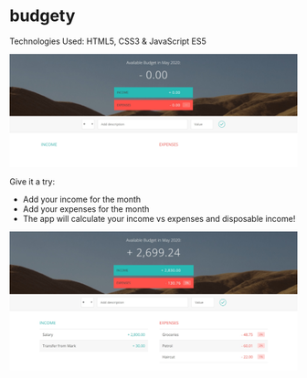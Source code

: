 # budgety

Technologies Used: HTML5, CSS3 & JavaScript ES5

![image1](https://github.com/chandnijp/budgety/blob/master/img/capture1.jpg)

Give it a try:

- Add your income for the month
- Add your expenses for the month
- The app will calculate your income vs expenses and disposable income!

![image2](https://github.com/chandnijp/budgety/blob/master/img/capture2.jpg)
